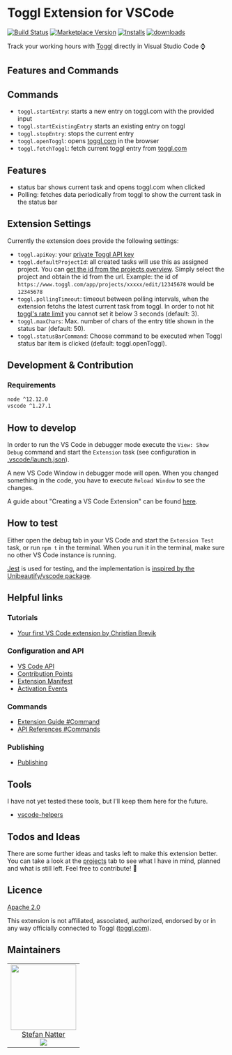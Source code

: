 # Toggl Extension for VSCode

[![Build Status](https://travis-ci.com/natterstefan/vscode-toggl-extension.svg?branch=master)](https://travis-ci.com/natterstefan/vscode-toggl-extension) [![Marketplace Version](https://vsmarketplacebadge.apphb.com/version/natterstefan.vs-code-toggl-extension.svg 'Current Release')](https://marketplace.visualstudio.com/items?itemName=natterstefan.vs-code-toggl-extension) [![Installs](https://vsmarketplacebadge.apphb.com/installs/natterstefan.vs-code-toggl-extension.svg 'Current Release')](https://marketplace.visualstudio.com/items?itemName=natterstefan.vs-code-toggl-extension) [![downloads](https://vsmarketplacebadge.apphb.com/downloads/natterstefan.vs-code-toggl-extension.svg 'Current Release')](https://marketplace.visualstudio.com/items?itemName=natterstefan.vs-code-toggl-extension)

Track your working hours with [Toggl](https://toggl.com) directly in Visual
Studio Code :watch:

## Features and Commands

## Commands

- `toggl.startEntry`: starts a new entry on toggl.com with the provided input
- `toggl.startExistingEntry` starts an existing entry on toggl
- `toggl.stopEntry`: stops the current entry
- `toggl.openToggl`: opens [toggl.com](https://toggl.com/app/timer) in the browser
- `toggl.fetchToggl`: fetch current toggl entry from [toggl.com](https://toggl.com/app/timer)

## Features

- status bar shows current task and opens toggl.com when clicked
- Polling: fetches data periodically from toggl to show the current task in the
  status bar

## Extension Settings

Currently the extension does provide the following settings:

- `toggl.apiKey`: your [private Toggl API key](https://www.toggl.com/app/profile)
- `toggl.defaultProjectId`: all created tasks will use this as assigned project.
  You can [get the id from the projects overview](https://www.toggl.com/app/projects).
  Simply select the project and obtain the id from the url. Example: the id of
  `https://www.toggl.com/app/projects/xxxxx/edit/12345678` would be `12345678`
- `toggl.pollingTimeout`: timeout between polling intervals, when the extension
  fetchs the latest current task from toggl. In order to not hit [toggl's rate limit](https://github.com/toggl/toggl_api_docs#the-api-format)
  you cannot set it below 3 seconds (default: 3).
- `toggl.maxChars`: Max. number of chars of the entry title shown in the status bar (default: 50).
- `toggl.statusBarCommand`: Choose command to be executed when Toggl status bar
  item is clicked (default: toggl.openToggl).

## Development & Contribution

### Requirements

```sh
node ^12.12.0
vscode ^1.27.1
```

## How to develop

In order to run the VS Code in debugger mode execute the `View: Show Debug`
command and start the `Extension` task (see configuration in
[.vscode/launch.json](.vscode/launch.json)).

A new VS Code Window in debugger mode will open. When you changed something in
the code, you have to execute `Reload Window` to see the changes.

A guide about "Creating a VS Code Extension" can be found [here](https://code.visualstudio.com/api).

## How to test

Either open the debug tab in your VS Code and start the `Extension Test` task,
or run `npm t` in the terminal. When you run it in the terminal, make sure no
other VS Code instance is running.

[Jest](https://jestjs.io/) is used for testing, and the implementation is
[inspired by the Unibeautify/vscode package](https://github.com/Unibeautify/vscode/tree/82e360ff73516c213fea0fa6c2740f0cd53d581b/test).

## Helpful links

### Tutorials

- [Your first VS Code extension by Christian Brevik](https://blog.novanet.no/your-first-vs-code-extension/)

### Configuration and API

- [VS Code API](https://code.visualstudio.com/api/references/vscode-api)
- [Contribution Points](https://code.visualstudio.com/api/references/contribution-points)
- [Extension Manifest](https://code.visualstudio.com/api/references/extension-manifest)
- [Activation Events](https://code.visualstudio.com/api/references/activation-events)

### Commands

- [Extension Guide #Command](https://code.visualstudio.com/api/extension-guides/command)
- [API References #Commands](https://code.visualstudio.com/api/references/vscode-api#commands)

### Publishing

- [Publishing](https://code.visualstudio.com/api/working-with-extensions/publishing-extension#packaging-extensions)

## Tools

I have not yet tested these tools, but I'll keep them here for the future.

- [vscode-helpers](https://www.npmjs.com/package/vscode-helpers)

## Todos and Ideas

There are some further ideas and tasks left to make this extension better. You
can take a look at the [projects](https://github.com/natterstefan/vscode-toggl-extension/projects)
tab to see what I have in mind, planned and what is still left. Feel free to
contribute! :muscle:

## Licence

[Apache 2.0](./LICENCE)

This extension is not affiliated, associated, authorized, endorsed by or in any
way officially connected to Toggl ([toggl.com](https://toggl.com)).

## Maintainers

<table>
  <tbody>
    <tr>
      <td align="center">
        <a href="https://github.com/natterstefan">
          <img width="150" height="150" src="https://github.com/natterstefan.png?v=3&s=150">
          </br>
          Stefan Natter
        </a>
        <div>
          <a href="https://twitter.com/natterstefan">
            <img src="https://img.shields.io/twitter/follow/natterstefan.svg?style=social&label=Follow" />
          </a>
        </div>
      </td>
    </tr>
  <tbody>
</table>
